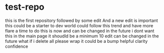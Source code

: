# test-repo
this is the first repository followed by some edit
And a new edit is important
this could be a starter to dev world
could follow this trend and have more flare
a time to do this is now and can be changed in the future
i dont want this in the main page
it shoudld be a minimum 10 edit
can be changed in the future
what if i delete all
please wrap  it
could be a bump
helpful
clarity
confidence

